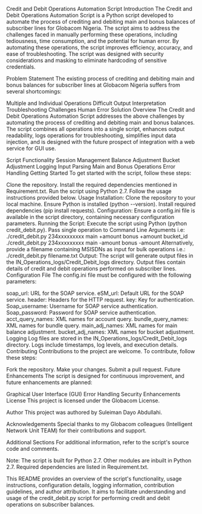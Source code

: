 Credit and Debit Operations Automation Script
Introduction
The Credit and Debit Operations Automation Script is a Python script developed to automate the process of crediting and debiting main and bonus balances of subscriber lines for Globacom Nigeria. The script aims to address the challenges faced in manually performing these operations, including tediousness, time consumption, and the potential for human error. By automating these operations, the script improves efficiency, accuracy, and ease of troubleshooting. The script was designed with security considerations and masking to eliminate hardcoding of sensitive credentials.

Problem Statement
The existing process of crediting and debiting main and bonus balances for subscriber lines at Globacom Nigeria suffers from several shortcomings:

Multiple and Individual Operations
Difficult Output Interpretation
Troubleshooting Challenges
Human Error
Solution Overview
The Credit and Debit Operations Automation Script addresses the above challenges by automating the process of crediting and debiting main and bonus balances. The script combines all operations into a single script, enhances output readability, logs operations for troubleshooting, simplifies input data injection, and is designed with the future prospect of integration with a web service for GUI use.

Script Functionality
Session Management
Balance Adjustment
Bucket Adjustment
Logging
Input Parsing
Main and Bonus Operations
Error Handling
Getting Started
To get started with the script, follow these steps:

Clone the repository.
Install the required dependencies mentioned in Requirement.txt.
Run the script using Python 2.7.
Follow the usage instructions provided below.
Usage
Installation:
Clone the repository to your local machine.
Ensure Python is installed (python --version).
Install required dependencies (pip install requests).
Configuration:
Ensure a config.ini file is available in the script directory, containing necessary configuration parameters.
Running the Script:
Execute the script using Python (python credit_debit.py).
Pass single operation to Command Line Arguments i.e:
./credit_debit.py 234xxxxxxxxx main +amount bonus +amount bucket_id
./credit_debit.py 234xxxxxxxxx main -amount bonus -amount
Alternatively, provide a filename containing MSISDNs as input for bulk operations i.e.:
./credit_debit.py filename.txt
Output:
The script will generate output files in the IN_Operations_logs/Credit_Debit_logs directory.
Output files contain details of credit and debit operations performed on subscriber lines.
Configuration File
The config.ini file must be configured with the following parameters:

soap_url: URL for the SOAP service.
eSM_url: Default URL for the SOAP service.
header: Headers for the HTTP request.
key: Key for authentication.
Soap_username: Username for SOAP service authentication.
Soap_password: Password for SOAP service authentication.
acct_query_names: XML names for account query.
bundle_query_names: XML names for bundle query.
main_adj_names: XML names for main balance adjustment.
bucket_adj_names: XML names for bucket adjustment.
Logging
Log files are stored in the IN_Operations_logs/Credit_Debit_logs directory.
Logs include timestamps, log levels, and execution details.
Contributing
Contributions to the project are welcome. To contribute, follow these steps:

Fork the repository.
Make your changes.
Submit a pull request.
Future Enhancements
The script is designed for continuous improvement, and future enhancements are planned:

Graphical User Interface (GUI)
Error Handling
Security Enhancements
License
This project is licensed under the Globacom License.

Author
This project was authored by Suleiman Dayo Abdullahi.

Acknowledgements
Special thanks to my Globacom colleagues (Intelligent Network Unit TEAM) for their contributions and support.

Additional Sections
For additional information, refer to the script's source code and comments.

Note: The script is built for Python 2.7. Other modules are inbuilt in Python 2.7. Required dependencies are listed in Requirement.txt.

This README provides an overview of the script's functionality, usage instructions, configuration details, logging information, contribution guidelines, and author attribution. It aims to facilitate understanding and usage of the credit_debit.py script for performing credit and debit operations on subscriber balances.
